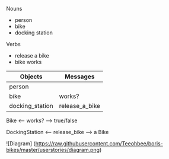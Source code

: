 Nouns
* person
* bike
* docking station

Verbs
* release a bike
* bike works

Objects | Messages
------- | --------
person |
bike | works?
docking_station | release_a_bike

Bike <-- works? --> true/false

DockingStation <-- release_bike --> a Bike

![Diagram]
(https://raw.githubusercontent.com/Teeohbee/boris-bikes/master/userstories/diagram.png)